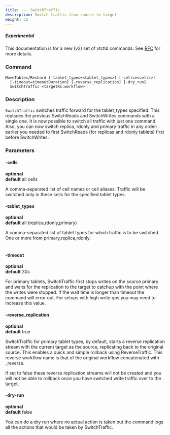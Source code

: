 ```yaml
---
title: --- SwitchTraffic
description: Switch traffic from source to target
weight: 32
---
```

##### _Experimental_
This documentation is for a new (v2) set of vtctld commands. See [RFC](https://github.com/vitessio/vitess/issues/7225) for more details.

### Command

```
MoveTables/Reshard [-tablet_types=<tablet_types>] [-cells=<cells>]
  [-timeout=timeoutDuration] [-reverse_replication] [-dry_run]
  SwitchTraffic <targetKs.workflow>
```

### Description

`SwitchTraffic` switches traffic forward for the tablet_types specified. This replaces the previous
SwitchReads and SwitchWrites commands with a single one. It is now possible to switch all traffic with just one command. Also, you can now switch replica, rdonly and primary traffic in any order: earlier you needed to first
SwitchReads (for replicas and rdonly tablets) first before SwitchWrites.

### Parameters

#### -cells
**optional**\
**default** all cells

<div class="cmd">

A comma-separated list of cell names or cell aliases. Traffic will be switched only in these cells for the
specified tablet types.

</div>

#### -tablet_types
**optional**\
**default** all (replica,rdonly,primary)

<div class="cmd">

A comma-separated list of tablet types for which traffic is to be switched.
One or more from primary,replica,rdonly.<br><br>

</div>

#### -timeout
**optional**\
**default** 30s

<div class="cmd">

For primary tablets, SwitchTraffic first stops writes on the source primary and waits for the replication to the target to
catchup with the point where the writes were stopped. If the wait time is longer than timeout
the command will error out. For setups with high write qps you may need to increase this value.

</div>

#### -reverse_replication
**optional**\
**default** true

<div class="cmd">

SwitchTraffic for primary tablet types, by default, starts a reverse replication stream with the current target as the source, replicating back to the original source. This enables a quick and simple rollback using ReverseTraffic. This reverse workflow name is that of the original workflow concatenated with \_reverse.

If set to false these reverse replication streams will not be created and you will not be able to rollback once you have switched write traffic over to the target.

</div>

#### -dry-run
**optional**\
**default** false

<div class="cmd">
You can do a dry run where no actual action is taken but the command logs all the actions that would be taken
by SwitchTraffic.
</div>

